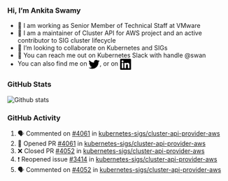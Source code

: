 ### Hi, I’m Ankita Swamy

- 💼 I am working as Senior Member of Technical Staff at VMware
- 👀 I am a maintainer of Cluster API for AWS project and an active contributor to SIG cluster lifecycle
- 💞️ I’m looking to collaborate on Kubernetes and SIGs
- 💬 You can reach me out on Kubernetes Slack with handle @swan
- You can also find me on <a href="https://twitter.com/SwamyAnkita" target="blank"><img align="center" src="https://raw.githubusercontent.com/Ankitasw/Ankitasw/master/svg/twitter.svg" alt="Ankitasw" height="25" width="25" color="#1DA1f2" /></a>, or on <a href="https://www.linkedin.com/in/Ankitaswamy/" target="blank"><img align="center" src="https://raw.githubusercontent.com/Ankitasw/Ankitasw/master/svg/linkedin.svg" alt="Ankitasw" height="25" width="25" /></a>

### GitHub Stats
![Github stats](https://github-readme-stats.vercel.app/api?username=Ankitasw&count_private=true&show_icons=true&theme=tokyonight)

### GitHub Activity 
<!--START_SECTION:activity-->
1. 🗣 Commented on [#4061](https://github.com/kubernetes-sigs/cluster-api-provider-aws/issues/4061) in [kubernetes-sigs/cluster-api-provider-aws](https://github.com/kubernetes-sigs/cluster-api-provider-aws)
2. 💪 Opened PR [#4061](https://github.com/kubernetes-sigs/cluster-api-provider-aws/pull/4061) in [kubernetes-sigs/cluster-api-provider-aws](https://github.com/kubernetes-sigs/cluster-api-provider-aws)
3. ❌ Closed PR [#4052](https://github.com/kubernetes-sigs/cluster-api-provider-aws/pull/4052) in [kubernetes-sigs/cluster-api-provider-aws](https://github.com/kubernetes-sigs/cluster-api-provider-aws)
4. ❗️ Reopened issue [#3414](https://github.com/kubernetes-sigs/cluster-api-provider-aws/issues/3414) in [kubernetes-sigs/cluster-api-provider-aws](https://github.com/kubernetes-sigs/cluster-api-provider-aws)
5. 🗣 Commented on [#4052](https://github.com/kubernetes-sigs/cluster-api-provider-aws/issues/4052) in [kubernetes-sigs/cluster-api-provider-aws](https://github.com/kubernetes-sigs/cluster-api-provider-aws)
<!--END_SECTION:activity-->
